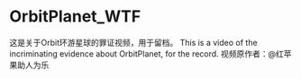 # OrbitPlanet_WTF
这是关于Orbit环游星球的罪证视频，用于留档。
This is a video of the incriminating evidence about OrbitPlanet, for the record.
视频原作者：@红苹果助人为乐
